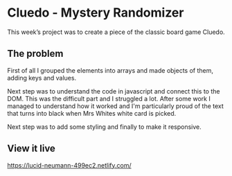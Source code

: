 # Cluedo - Mystery Randomizer

This week’s project was to create a piece of the classic board game Cluedo. 

## The problem

First of all I grouped the elements into arrays and made objects of them, adding keys and values. 

Next step was to understand the code in javascript and connect this to the DOM. This was the difficult part and I struggled a lot. After some work I managed to understand how it worked and I'm particularly proud of the text that turns into black when Mrs Whites white card is picked.

Next step was to add some styling and finally to make it responsive. 

## View it live

https://lucid-neumann-499ec2.netlify.com/
